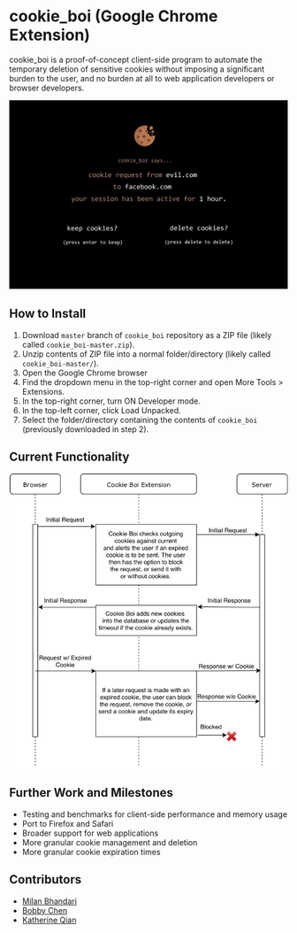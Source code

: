 # cookie_boi (Google Chrome Extension)

cookie\_boi is a proof-of-concept client-side program to automate the temporary deletion of sensitive cookies without imposing a significant burden to the user, and no burden at all to web application developers or browser developers.

![](https://github.com/milanb17/cookie_boi/blob/master/cookieboi_demo.png?raw=true)

## How to Install
1. Download `master` branch of `cookie_boi` repository as a ZIP file (likely called `cookie_boi-master.zip`).
2. Unzip contents of ZIP file into a normal folder/directory (likely called `cookie_boi-master/`).
3. Open the Google Chrome browser
4. Find the dropdown menu in the top-right corner and open More Tools > Extensions.
5. In the top-right corner, turn ON Developer mode.
6. In the top-left corner, click Load Unpacked.
7. Select the folder/directory containing the contents of `cookie_boi` (previously downloaded in step 2).

## Current Functionality
![](https://github.com/milanb17/cookie_boi/blob/master/CookieBoiNetwork.png)

## Further Work and Milestones
- Testing and benchmarks for client-side performance and memory usage
- Port to Firefox and Safari
- Broader support for web applications
- More granular cookie management and deletion
- More granular cookie expiration times

## Contributors
- [Milan Bhandari](https://github.com/milanb17)
- [Bobby Chen](https://github.com/chenbobby)
- [Katherine Qian](https://github.com/katherineqian)

